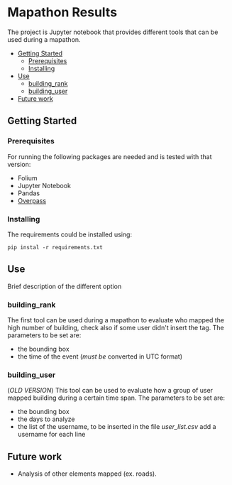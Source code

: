 # Mapathon Results
The project is Jupyter notebook that provides different tools that can be used during a mapathon.

* [Getting Started](#getting-started)
  * [Prerequisites](#prerequisites)
  * [Installing](#installing)
* [Use](#use)
  * [building_rank](#building_rank)
  * [building_user](#building_user)
* [Future work](#future-work)
  
## Getting Started

### Prerequisites

For running the following packages are needed and is tested with that version:

* Folium
* Jupyter Notebook
* Pandas
* [Overpass](https://github.com/mvexel/overpass-api-python-wrapper/releases)

### Installing

The requirements could be installed using:

```
pip instal -r requirements.txt
```


## Use

Brief description of the different option

### building_rank
The first tool can be used during a mapathon to evaluate who mapped the high number of building, check also if some user didn't insert the tag.
The parameters to be set are:
- the bounding box
- the time of the event (*must be* converted in UTC format)

### building_user
(*OLD VERSION*)
This tool can be used to evaluate how a group of user mapped building during a certain time span.
The parameters to be set are:
- the bounding box
- the days to analyze
- the list of the username, to be inserted in the file *user_list.csv* add a  username for each line

## Future work
- Analysis of other elements mapped (ex. roads).
